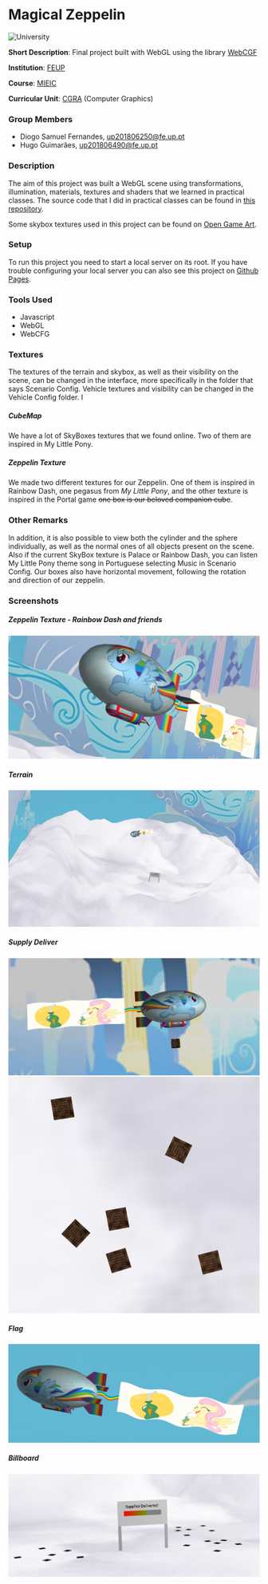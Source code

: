 # Magical Zeppelin

![University](https://img.shields.io/badge/FEUP-MIEIC-red)

**Short Description**: Final project built with WebGL using the library [WebCGF](https://paginas.fe.up.pt/~ruirodrig/pub/sw/webcgf/docs/)

**Institution**: [FEUP](https://sigarra.up.pt/feup/en/web_page.Inicial)

**Course**: [MIEIC](https://sigarra.up.pt/feup/en/cur_geral.cur_view?pv_curso_id=742&pv_ano_lectivo=2019)

**Curricular Unit**: [CGRA](https://sigarra.up.pt/feup/en/ucurr_geral.ficha_uc_view?pv_ocorrencia_id=399891) (Computer Graphics)

### Group Members
- Diogo Samuel Fernandes, up201806250@fe.up.pt
- Hugo Guimarães, up201806490@fe.up.pt

### Description

The aim of this project was built a WebGL scene using transformations, illumination, materials, textures and shaders that we learned in practical classes. The source code that I did in practical classes can be found in [this repository]().

Some skybox textures used in this project can be found on [Open Game Art](https://opengameart.org/art-search?keys=skybox).

### Setup

To run this project you need to start a local server on its root. If you have trouble configuring your local server you can also see this project on [Github Pages]().

### Tools Used

- Javascript
- WebGL
- WebCFG

### Textures

The textures of the terrain and skybox, as well as their visibility on the scene, can be changed in the interface, more specifically in the folder that says Scenario Config. Vehicle textures and visibility can be changed in the Vehicle Config folder. I

##### CubeMap

We have a lot of SkyBoxes textures that we found online. Two of them are inspired in My Little Pony.

##### Zeppelin Texture

We made two different textures for our Zeppelin. One of them is inspired in Rainbow Dash, one pegasus from *My Little Pony*, and the other texture is inspired in the Portal game ~~one box is our beloved companion cube~~.

### Other Remarks

In addition, it is also possible to view both the cylinder and the sphere individually, as well as the normal ones of all objects present on the scene.
Also if the current SkyBox texture is Palace or Rainbow Dash, you can listen My Little Pony theme song in Portuguese selecting Music in Scenario Config.
Our boxes also have horizontal movement, following the rotation and direction of our zeppelin.

### Screenshots

##### Zeppelin Texture - Rainbow Dash and friends
![zeppelin](./screenshots/proj-t7g5-1.png)

##### Terrain
![terrain](./screenshots/proj-t7g5-2.png)

##### Supply Deliver
![supply](./screenshots/proj-t7g5-3.png)
![supply](./screenshots/proj-t7g5-4.png)

##### Flag
![flag](./screenshots/proj-t7g5-5.png)

##### Billboard
![billboard](./screenshots/proj-t7g5-6.png)



